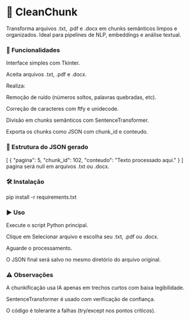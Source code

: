 # 📘 CleanChunk
Transforma arquivos .txt, .pdf e .docx em chunks semânticos limpos e organizados. Ideal para pipelines de NLP, embeddings e análise textual.

### 🚀 Funcionalidades
Interface simples com Tkinter.

Aceita arquivos .txt, .pdf e .docx.

Realiza:

Remoção de ruído (números soltos, palavras quebradas, etc).

Correção de caracteres com ftfy e unidecode.

Divisão em chunks semânticos com SentenceTransformer.

Exporta os chunks como JSON com chunk_id e conteudo.

### 📂 Estrutura do JSON gerado
[
  {
    "pagina": 5,
    "chunk_id": 102,
    "conteudo": "Texto processado aqui."
  }
]
pagina será null em arquivos .txt ou .docx.

### 🛠️ Instalação
pip install -r requirements.txt

### ▶️ Uso
Execute o script Python principal.

Clique em Selecionar arquivo e escolha seu .txt, .pdf ou .docx.

Aguarde o processamento.

O JSON final será salvo no mesmo diretório do arquivo original.

### ⚠️ Observações
A chunkificação usa IA apenas em trechos curtos com baixa legibilidade.

SentenceTransformer é usado com verificação de confiança.

O código é tolerante a falhas (try/except nos pontos críticos).
